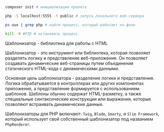 ```bash
composer init # инициализация проекта

php -S localhost:5555 -t public # запуск локального веб-сервера

ps aux | grep php # найти процесс, который работает на фоне

kill -9 #PID # остановить процесс
```

Шаблонизатор - библиотека для работы с HTML

Шаблонизатор - это инструмент или библиотека, которая позволяет разделять логику и представление веб-приложения. Он позволяет создавать динамические веб-страницы путем объединения статического HTML-кода с динамическими данными.

Основная цель шаблонизатора - разделение логики и представления. Логика обрабатывается в контроллерах или других компонентах приложения, а представление формируется с использованием шаблонов. Шаблоны обычно содержат HTML-разметку, а также специальные синтаксические конструкции или выражения, которые позволяют встраивать динамические данные.

Шаблонизаторы для PHP включают: `Twig`, `Blade`, `Smarty`, и `Slim Framework`, который использует свой собственный шаблонизатор под названием `PhpRenderer`.
